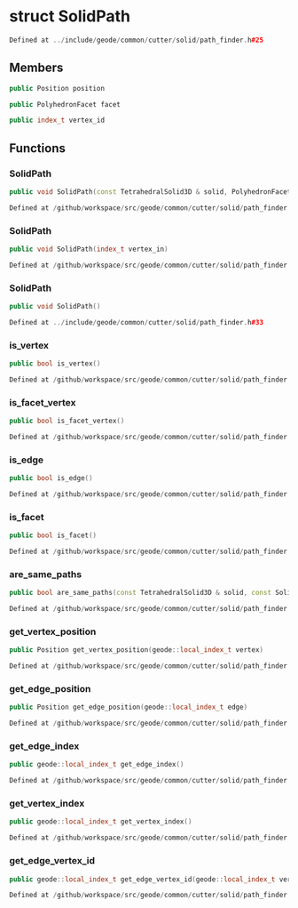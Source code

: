 # struct SolidPath

```cpp
Defined at ../include/geode/common/cutter/solid/path_finder.h#25
```

## Members

```cpp
public Position position

```

```cpp
public PolyhedronFacet facet

```

```cpp
public index_t vertex_id

```



## Functions

### SolidPath

```cpp
public void SolidPath(const TetrahedralSolid3D & solid, PolyhedronFacet facet_in, Position position_in)
```

```cpp
Defined at /github/workspace/src/geode/common/cutter/solid/path_finder.cpp#105
```

### SolidPath

```cpp
public void SolidPath(index_t vertex_in)
```

```cpp
Defined at /github/workspace/src/geode/common/cutter/solid/path_finder.cpp#117
```

### SolidPath

```cpp
public void SolidPath()
```

```cpp
Defined at ../include/geode/common/cutter/solid/path_finder.h#33
```

### is_vertex

```cpp
public bool is_vertex()
```

```cpp
Defined at /github/workspace/src/geode/common/cutter/solid/path_finder.cpp#119
```

### is_facet_vertex

```cpp
public bool is_facet_vertex()
```

```cpp
Defined at /github/workspace/src/geode/common/cutter/solid/path_finder.cpp#124
```

### is_edge

```cpp
public bool is_edge()
```

```cpp
Defined at /github/workspace/src/geode/common/cutter/solid/path_finder.cpp#130
```

### is_facet

```cpp
public bool is_facet()
```

```cpp
Defined at /github/workspace/src/geode/common/cutter/solid/path_finder.cpp#136
```

### are_same_paths

```cpp
public bool are_same_paths(const TetrahedralSolid3D & solid, const SolidPath & other)
```

```cpp
Defined at /github/workspace/src/geode/common/cutter/solid/path_finder.cpp#141
```

### get_vertex_position

```cpp
public Position get_vertex_position(geode::local_index_t vertex)
```

```cpp
Defined at /github/workspace/src/geode/common/cutter/solid/path_finder.cpp#169
```

### get_edge_position

```cpp
public Position get_edge_position(geode::local_index_t edge)
```

```cpp
Defined at /github/workspace/src/geode/common/cutter/solid/path_finder.cpp#175
```

### get_edge_index

```cpp
public geode::local_index_t get_edge_index()
```

```cpp
Defined at /github/workspace/src/geode/common/cutter/solid/path_finder.cpp#181
```

### get_vertex_index

```cpp
public geode::local_index_t get_vertex_index()
```

```cpp
Defined at /github/workspace/src/geode/common/cutter/solid/path_finder.cpp#192
```

### get_edge_vertex_id

```cpp
public geode::local_index_t get_edge_vertex_id(geode::local_index_t vertex)
```

```cpp
Defined at /github/workspace/src/geode/common/cutter/solid/path_finder.cpp#204
```



